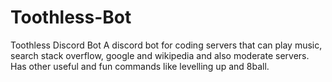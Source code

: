 # Toothless-Bot
Toothless Discord Bot
A discord bot for coding servers that can play music, search stack overflow, google and wikipedia and also moderate servers.
Has other useful and fun commands like levelling up and 8ball.
